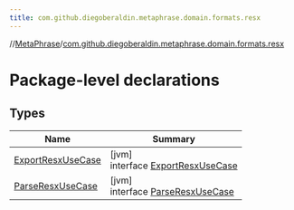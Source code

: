 ```yaml
---
title: com.github.diegoberaldin.metaphrase.domain.formats.resx
---
```

//[MetaPhrase](../../index.html)/[com.github.diegoberaldin.metaphrase.domain.formats.resx](index.html)



# Package-level declarations



## Types


| Name | Summary |
|---|---|
| [ExportResxUseCase](-export-resx-use-case/index.html) | [jvm]<br>interface [ExportResxUseCase](-export-resx-use-case/index.html) |
| [ParseResxUseCase](-parse-resx-use-case/index.html) | [jvm]<br>interface [ParseResxUseCase](-parse-resx-use-case/index.html) |

